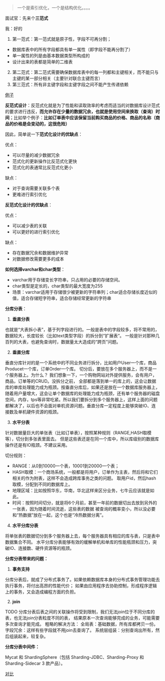 > 一个是索引优化，一个是结构优化。。。。

面试官：先来个**三范式**

我：好的

1. 第一范式：第一范式就是原子性，字段不可再分割；

- 数据库表中的所有字段都具有单一属性（即字段不能再分割了）
- 单一属性的列是由基本数据类型所构成的
- 设计出来的表都是简单的二维表

2. 第二范式：第二范式需要确保数据库表中的每一列都和主键相关，而不能只与主键的某一部分相关（主要针对联合主键而言）
3. 第三范式：所有非主键字段和主键字段之间不能产生传递依赖

[例子](https://www.jianshu.com/p/3e97c2a1687b)

**反范式设计**：反范式化就是为了性能和读取效率的考虑而适当的对数据库设计范式的要求进行违反，**而允许存在少量的数据冗余，也就是使用空间来换取（查询）时间**；比如举个例子：**比如订单表中应该保留当前购买商品的价格、商品的名称（商品的价格是会变动的，这很危险）**

因此，简单说一下**范式化设计的优缺点**：

优点：

- 可以尽量的减少数据冗余
- 范式化的更新操作比反范式化更快
- 范式化的表通常比反范式化更小

缺点：

- 对于查询需要关联多个表
- 更难进行索引优化

**反范式化设计的优缺点**：

优点：

- 可以减少表的关联
- 可以更好的进行索引优化

缺点：

- 存在数据冗余和数据维护异常
- 对数据修改需要更多的成本

**如何选择varchar和char类型**：

- varchar用于存储变长字符串，只占用的必要的存储空间。
- char类型是定长的，char类型的最大宽度为255
- 场景：varchar适用于存储很少被更新的字符串列；char适合存储长度近似的值，适合存储短字符串，适合存储经常更新的字符串

**分库分表**：

1. **垂直分表**

也就是“大表拆小表”，基于列字段进行的。一般是表中的字段较多，将不常用的， 数据较大，长度较长（比如text类型字段）的拆分到“扩展表“。 一般是针对那种几百列的大表，也避免查询时，数据量太大造成的“跨页”问题。

2. **垂直分库**

垂直分库针对的是一个系统中的不同业务进行拆分，比如用户User一个库，商品Producet一个库，订单Order一个库。 切分后，要放在多个服务器上，而不是一个服务器上。为什么？ 我们想象一下，一个购物网站对外提供服务，会有用户，商品，订单等的CRUD。没拆分之前， 全部都是落到单一的库上的，这会让数据库的单库处理能力成为瓶颈。按垂直分库后，如果还是放在一个数据库服务器上， 随着用户量增大，这会让单个数据库的处理能力成为瓶颈，还有单个服务器的磁盘空间，内存，tps等非常吃紧。所以我们要拆分到多个服务器上，这样上面的问题都解决了，以后也不会面对单机资源问题。垂直分库一定程度上能够突破IO、连接数及单机硬件资源的瓶颈。

3. **水平分表**

针对数据量巨大的单张表（比如订单表），按照某种规则（RANGE,HASH取模等），切分到多张表里面去。 但是这些表还是在同一个库中，所以库级别的数据库操作还是有IO瓶颈。不建议采用。

切分规则：

- RANGE：从0到10000一个表，10001到20000一个表；
- HASH取模：一个商场系统，一般都是将用户，订单作为主表，然后将和它们相关的作为附表，这样不会造成跨库事务之类的问题。 取用户id，然后hash取模，分配到不同的数据库上。
- 地理区域：比如按照华东，华南，华北这样来区分业务，七牛云应该就是如此。
- 时间：按照时间切分，就是将6个月前，甚至一年前的数据切出去放到另外的一张表，因为随着时间流逝，这些表的数据 被查询的概率变小，所以没必要和“热数据”放在一起，这个也是“冷热数据分离”。

4. **水平分库分表**

将单张表的数据切分到多个服务器上去，每个服务器具有相应的库与表，只是表中数据集合不同。 水平分库分表能够有效的缓解单机和单库的性能瓶颈和压力，突破IO、连接数、硬件资源等的瓶颈。

**分库分表带来的问题：**

1. **事务支持**

分库分表后，就成了分布式事务了。如果依赖数据库本身的分布式事务管理功能去执行事务，将付出高昂的性能代价； 如果由应用程序去协助控制，形成程序逻辑上的事务，又会造成编程方面的负担。

2. **join**

TODO 分库分表后表之间的关联操作将受到限制，我们无法join位于不同分库的表，也无法join分表粒度不同的表， 结果原本一次查询能够完成的业务，可能需要多次查询才能完成。 粗略的解决方法： 全局表：基础数据，所有库都拷贝一份。 字段冗余：这样有些字段就不用join去查询了。 系统层组装：分别查询出所有，然后组装起来，较复杂。

**分库分表中间件：**

Mycat 和 ShardingSphere（包括 Sharding-JDBC、Sharding-Proxy 和 Sharding-Sidecar 3 款产品）。

[对比](https://my.oschina.net/u/4318872/blog/4281049)